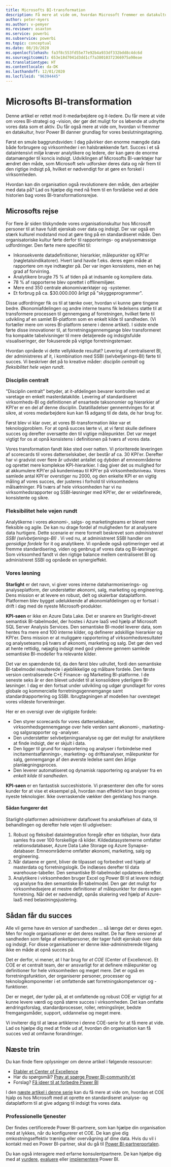 ```yaml
---
title: Microsofts BI-transformation
description: Få mere at vide om, hvordan Microsoft fremmer en datakultur til forretningsmæssige beslutninger. I artiklen beskrives deres strategi og vision for BI.
author: peter-myers
ms.author: v-pemyer
ms.reviewer: asaxton
ms.service: powerbi
ms.subservice: powerbi
ms.topic: conceptual
ms.date: 08/19/2020
ms.openlocfilehash: fa3f8c553fd55e77e92b4a933df332bdd8c4dc6d
ms.sourcegitcommit: 653e18d7041d3dd1cf7a38010372366975a98eae
ms.translationtype: HT
ms.contentlocale: da-DK
ms.lasthandoff: 12/01/2020
ms.locfileid: "96394445"
---
```

# <a name="microsofts-bi-transformation"></a>Microsofts BI-transformation

Denne artikel er rettet mod it-medarbejdere og it-ledere. Du får mere at vide om vores BI-strategi og -vision, der gør det muligt for os løbende at udnytte vores data som et aktiv. Du får også mere at vide om, hvordan vi fremmer en datakultur, hvor Power BI danner grundlag for vores beslutningstagning.

Først en smule baggrundsviden: I dag påvirker den enorme mængde data både forbrugere og virksomheder i en halsbrækkende fart. Succes i et så dataintensivt miljø kræver analytikere og ledere, der kan gøre de enorme datamængder til koncis indsigt. Udviklingen af Microsofts BI-værktøjer har ændret den måde, som Microsoft selv udforsker deres data og når frem til den rigtige indsigt på, hvilket er nødvendigt for at gøre en forskel i virksomheden.

Hvordan kan din organisation også revolutionere den måde, den arbejder med data på? Lad os hjælpe dig med nå frem til en forståelse ved at dele historien bag vores BI-transformationsrejse.

## <a name="microsoft-journey"></a>Microsofts rejse

For flere år siden tilskyndede vores organisationskultur hos Microsoft personer til at have fuldt ejerskab over data og indsigt. Der var også en stærk kulturel modstand mod at gøre ting på en standardiseret måde. Den organisatoriske kultur førte derfor til rapporterings- og analysemæssige udfordringer. Den førte mere specifikt til:

- Inkonsekvente datadefinitioner, hierarkier, målepunkter og KPI'er (nøgletalsindikatorer). Hvert land havde f.eks. deres egen måde at rapportere om nye indtægter på. Der var ingen konsistens, men en høj grad af forvirring.
- Analytikere brugte 75 % af tiden på at indsamle og kompilere data.
- 78 % af rapporterne blev oprettet i offlinemiljøer.
- Mere end 350 centrale økonomiværktøjer og -systemer.
- Et forbrug på ca. $30.000.000 årligt på "skyggeprogrammer".

Disse udfordringer fik os til at tænke over, hvordan vi kunne gøre tingene bedre. Økonomiafdelingen og andre interne teams fik ledelsens støtte til at transformere processen til gennemgang af forretningen, hvilket førte til udvikling af en samlet BI-platform som en enkelt kilde til sandheden. (Vi fortæller mere om vores BI-platform senere i denne artikel). I sidste ende førte disse innovationer til, at forretningsgennemgange blev transformeret fra kompakte tabelvisninger til mere detaljerede og indsigtsfulde visualiseringer, der fokuserede på vigtige forretningstemaer.

Hvordan opnåede vi dette vellykkede resultat? Levering af centraliseret BI, der administreres af it, i kombination med SSBI (selvbetjenings-BI) førte til succes. Vi beskriver det på to kreative måder: _disciplin centralt_ og _fleksibilitet hele vejen rundt_.

### <a name="discipline-at-the-core"></a>Disciplin centralt

"Disciplin centralt" betyder, at it-afdelingen bevarer kontrollen ved at varetage en enkelt masterdatakilde. Levering af standardiseret virksomheds-BI og definitionen af ensartede taksonomier og hierarkier af KPI'er er en del af denne disciplin. Datatilladelser gennemtvinges for at sikre, at vores medarbejdere kun kan få adgang til de data, de har brug for.

Først blev vi klar over, at vores BI-transformation ikke var et teknologiproblem. For at opnå succes lærte vi, at vi først skulle definere succes og derefter oversætte den til vigtige målepunkter. Det var meget vigtigt for os at opnå konsistens i definitionen på tværs af vores data.

Vores transformation fandt ikke sted over natten. Vi prioriterede leveringen af scorecards til vores datterselskaber, der består af ca. 30 KPI'er. Derefter har vi gradvist over flere år udvidet antallet og dybden af emneområderne og oprettet mere komplekse KPI-hierarkier. I dag giver det os mulighed for at akkumulere KPI'er på kundeniveau til KPI'er på virksomhedsniveau. Vores samlede antal KPI'er overstiger nu 2000, og den enkelte KPI er en vigtig måling af vores succes, der justeres i forhold til virksomhedens målsætninger. På tværs af hele virksomheden har vi nu virksomhedsrapporter og SSBI-løsninger med KPI'er, der er veldefinerede, konsistente og sikre.

### <a name="flexibility-at-the-edge"></a>Fleksibilitet hele vejen rundt

Analytikerne i vores økonomi-, salgs- og marketingteams er blevet mere fleksible og agile. De kan nu drage fordel af muligheden for at analysere data hurtigere. Dette scenarie er mere formelt beskrevet som _administreret SSBI (selvbetjenings-BI)_ . Vi ved nu, at administreret SSBI handler om _gensidige fordele_ for it og analytikere. Vi opnåede også optimeringer ved at fremme standardisering, viden og genbrug af vores data og BI-løsninger. Som virksomhed fandt vi den rigtige balance mellem centraliseret BI og administreret SSBI og opnåede en synergieffekt.

### <a name="our-solution"></a>Vores løsning

**Starlight** er det navn, vi giver vores interne dataharmoniserings- og analyseplatform, der understøtter økonomi, salg, marketing og engineering. Dens mission er at levere en robust, delt og skalerbar dataplatform. Platformen blev bygget udelukkende af økonomiafdelingen og er fortsat i drift i dag med de nyeste Microsoft-produkter.

**KPI-søen** er ikke en Azure Data Lake. Det er snarere en Starlight-drevet semantisk BI-tabelmodel, der hostes i Azure IaaS ved hjælp af Microsoft SQL Server Analysis Services. Den semantiske BI-model leverer data, som hentes fra mere end 100 interne kilder, og definerer adskillige hierarkier og KPI'er. Dens mission er at muliggøre rapportering af virksomhedsresultater og analyseteams på tværs af økonomi, marketing og salg. Det gør den ved at hente rettidig, nøjagtig indsigt med god ydeevne gennem samlede semantiske BI-modeller fra relevante kilder.

Det var en spændende tid, da den først blev udrullet, fordi den semantiske BI-tabelmodel resulterede i øjeblikkelige og målbare fordele. Den første version centraliserede C+E Finance- og Marketing BI-platforme. I de seneste seks år er den blevet udvidet til at konsolidere yderligere BI-løsninger. I dag er den fortsat under udvikling og udgør grundlaget for vores globale og kommercielle forretningsgennemgange samt standardrapportering og SSBI. Ibrugtagningen af modellen har oversteget vores vildeste forventninger.

Her er en oversigt over de vigtigste fordele:

- Den styrer scorecards for vores datterselskaber, virksomhedsgennemgange over hele verden samt økonomi-, marketing- og salgsrapporter og -analyser.
- Den understøtter selvbetjeningsanalyse og gør det muligt for analytikere at finde indsigt, der er skjult i data.
- Den ligger til grund for rapportering og analyser i forbindelse med incitamentsaflønnings-, marketing- og driftsanalyser, målepunkter for salg, gennemgange af den øverste ledelse samt den årlige planlægningsproces.
- Den leverer automatiseret og dynamisk rapportering og analyser fra en _enkelt kilde til sandheden_.

**KPI-søen** er en fantastisk succeshistorie. Vi præsenterer den ofte for vores kunder for at vise et eksempel på, hvordan man effektivt kan bruge vores nyeste teknologier. Ikke overraskende vækker den genklang hos mange.

#### <a name="how-it-works"></a>Sådan fungerer det

Starlight-platformen administrerer dataflowet fra anskaffelsen af data, til behandlingen og derefter hele vejen til udgivelsen:

1. Robust og fleksibel dataintegration foregår efter en tidsplan, hvor data samles fra over 100 forskellige rå kilder. Kildedatasystemerne omfatter relationsdatabaser, Azure Data Lake Storage og Azure Synapse-databaser. Emneområderne omfatter økonomi, marketing, salg og engineering.
2. Når dataene er gemt, bliver de tilpasset og forbedret ved hjælp af masterdata og forretningslogik. De indlæses derefter til data warehouse-tabeller. Den semantiske BI-tabelmodel opdateres derefter.
3. Analytikere i virksomheden bruger Excel og Power BI til at levere indsigt og analyse fra den semantiske BI-tabelmodel. Den gør det muligt for virksomhedsejere at mestre definitioner af målepunkter for deres egen forretning. Når det er nødvendigt, opnås skalering ved hjælp af Azure-IaaS med belastningsjustering.

## <a name="deliver-success"></a>Sådan får du succes

Alle vil gerne have én version af sandheden ... så længe det er deres egen. Men for nogle organisationer er det deres realitet. De har flere versioner af sandheden som følge af enkeltpersoner, der tager fuldt ejerskab over data og indsigt. For disse organisationer er denne ikke-administrerede tilgang ikke en måde at opnå succes på.

Det er derfor, vi mener, at I har brug for _et COE_ (Center of Excellence). Et COE er et centralt team, der er ansvarligt for at definere målepunkter og definitioner for hele virksomheden og meget mere. Det er også en forretningsfunktion, der organiserer personer, processer og teknologikomponenter i et omfattende sæt forretningskompetencer og -funktioner.

Der er meget, der tyder på, at et omfattende og robust COE er vigtigt for at kunne levere værdi og opnå større succes i virksomheden. Det kan omfatte ændringsforslag, standardprocesser, roller, retningslinjer, bedste fremgangsmåder, support, uddannelse og meget mere.

Vi inviterer dig til at læse artiklerne i denne COE-serie for at få mere at vide. Lad os hjælpe dig med at finde ud af, hvordan din organisation kan få succes ved at omfavne forandringer.

## <a name="next-steps"></a>Næste trin

Du kan finde flere oplysninger om denne artikel i følgende ressourcer:

- [Etabler et Center of Excellence](center-of-excellence-establish.md)
- Har du spørgsmål? [Prøv at spørge Power BI-community'et](https://community.powerbi.com/)
- Forslag? [Få ideer til at forbedre Power BI](https://ideas.powerbi.com/)

I den [næste artikel i denne serie](center-of-excellence-establish.md) kan du få mere at vide om, hvordan et COE hjalp os hos Microsoft med at oprette en standardiseret analyse- og dataplatform til at give adgang til indsigt fra vores data.

### <a name="professional-services"></a>Professionelle tjenester

Der findes certificerede Power BI-partnere, som kan hjælpe din organisation med at lykkes, når du konfigurerer et COE. De kan give dig omkostningseffektiv træning eller overvågning af dine data. Hvis du vil i kontakt med en Power BI-partner, skal du gå til [Power BI-partnerportalen](https://powerbi.microsoft.com/partners/).

Du kan også interagere med erfarne konsulentpartnere. De kan hjælpe dig med at [vurdere](https://appsource.microsoft.com/marketplace/consulting-services?product=power-bi&serviceType=assessment&country=ALL&region=ALL), [evaluere](https://appsource.microsoft.com/marketplace/consulting-services?product=power-bi&serviceType=proof-of-concept&country=ALL&region=ALL) eller [implementere](https://appsource.microsoft.com/marketplace/consulting-services?product=power-bi&serviceType=implementation&country=ALL&region=ALL&page=1) Power BI.
